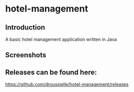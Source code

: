 # hotel-management
## Introduction
A basic hotel management application written in Java

## Screenshots

## Releases can be found here:
https://github.com/droussielle/hotel-management/releases
